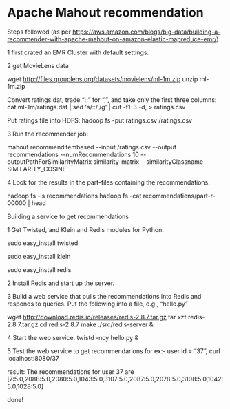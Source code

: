 # Apache Mahout recommendation 

Steps followed (as per https://aws.amazon.com/blogs/big-data/building-a-recommender-with-apache-mahout-on-amazon-elastic-mapreduce-emr/)

1 first crated an EMR Cluster with default settings.

2 get MovieLens data

wget http://files.grouplens.org/datasets/movielens/ml-1m.zip
unzip ml-1m.zip

Convert ratings.dat, trade “::” for “,”, and take only the first three columns:
cat ml-1m/ratings.dat | sed 's/::/,/g' | cut -f1-3 -d, > ratings.csv

Put ratings file into HDFS:
hadoop fs -put ratings.csv /ratings.csv

3 Run the recommender job:

mahout recommenditembased --input /ratings.csv --output recommendations --numRecommendations 10 --outputPathForSimilarityMatrix similarity-matrix --similarityClassname SIMILARITY_COSINE

4 Look for the results in the part-files containing the recommendations:

hadoop fs -ls recommendations
hadoop fs -cat recommendations/part-r-00000 | head

Building a service to get recommendations

1 Get Twisted, and Klein and Redis modules for Python.

sudo easy_install twisted

sudo easy_install klein

sudo easy_install redis

2 Install Redis and start up the server.

3 Build a web service that pulls the recommendations into Redis and responds to queries.
Put the following into a file, e.g., “hello.py”

wget http://download.redis.io/releases/redis-2.8.7.tar.gz
tar xzf redis-2.8.7.tar.gz
cd redis-2.8.7
make
./src/redis-server &

4 Start the web service.
twistd -noy hello.py &

5 Test the web service to get recommendarions for ex:- user id = “37”,
curl localhost:8080/37

result:
The recommendations for user 37 are [7:5.0,2088:5.0,2080:5.0,1043:5.0,3107:5.0,2087:5.0,2078:5.0,3108:5.0,1042:5.0,1028:5.0]
 
done!


